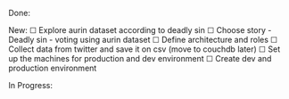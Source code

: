 Done:


New:
    ☐ Explore aurin dataset according to deadly sin
    ☐ Choose story - Deadly sin - voting using aurin dataset
    ☐ Define architecture and roles
    ☐ Collect data from twitter and save it on csv (move to couchdb later)
    ☐ Set up the machines for production and dev environment
    ☐ Create dev and production environment


In Progress:

